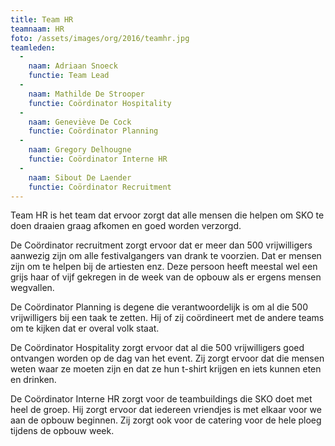 ```yaml
---
title: Team HR
teamnaam: HR
foto: /assets/images/org/2016/teamhr.jpg
teamleden:
  -
    naam: Adriaan Snoeck
    functie: Team Lead
  -
    naam: Mathilde De Strooper
    functie: Coördinator Hospitality
  -
    naam: Geneviève De Cock
    functie: Coördinator Planning
  -
    naam: Gregory Delhougne
    functie: Coördinator Interne HR
  -
    naam: Sibout De Laender
    functie: Coördinator Recruitment
---
```


Team HR is het team dat ervoor zorgt dat alle mensen die helpen om SKO te doen draaien graag afkomen en goed worden verzorgd.

De Coördinator recruitment zorgt ervoor dat er meer dan 500 vrijwilligers aanwezig zijn om alle festivalgangers van drank te voorzien. Dat er mensen zijn om te helpen bij de artiesten enz. Deze persoon heeft meestal wel een grijs haar of vijf gekregen in de week van de opbouw als er ergens mensen wegvallen.

De Coördinator Planning is degene die verantwoordelijk is om al die 500 vrijwilligers bij een taak te zetten. Hij of zij coördineert met de andere teams om te kijken dat er overal volk staat.

De Coördinator Hospitality zorgt ervoor dat al die 500 vrijwilligers goed ontvangen worden op de dag van het event. Zij zorgt ervoor dat die mensen weten waar ze moeten zijn en dat ze hun t-shirt krijgen en iets kunnen eten en drinken.

De Coördinator Interne HR zorgt voor de teambuildings die SKO doet met heel de groep. Hij zorgt ervoor dat iedereen vriendjes is met elkaar voor we aan de opbouw beginnen. Zij zorgt ook voor de catering voor de hele ploeg tijdens de opbouw week.
